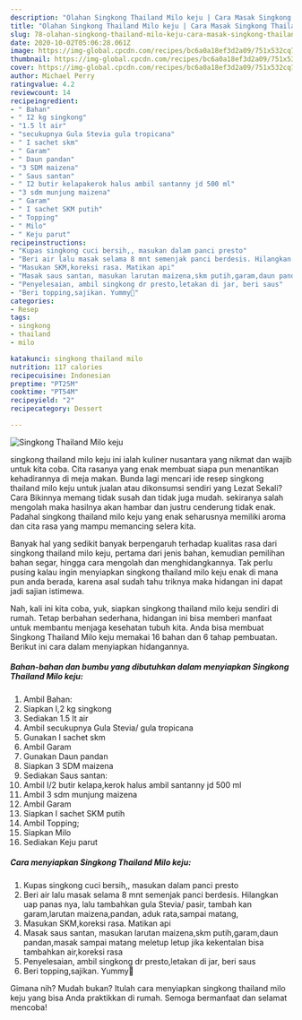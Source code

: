 ```yaml
---
description: "Olahan Singkong Thailand Milo keju | Cara Masak Singkong Thailand Milo keju Yang Paling Enak"
title: "Olahan Singkong Thailand Milo keju | Cara Masak Singkong Thailand Milo keju Yang Paling Enak"
slug: 78-olahan-singkong-thailand-milo-keju-cara-masak-singkong-thailand-milo-keju-yang-paling-enak
date: 2020-10-02T05:06:28.061Z
image: https://img-global.cpcdn.com/recipes/bc6a0a18ef3d2a09/751x532cq70/singkong-thailand-milo-keju-foto-resep-utama.jpg
thumbnail: https://img-global.cpcdn.com/recipes/bc6a0a18ef3d2a09/751x532cq70/singkong-thailand-milo-keju-foto-resep-utama.jpg
cover: https://img-global.cpcdn.com/recipes/bc6a0a18ef3d2a09/751x532cq70/singkong-thailand-milo-keju-foto-resep-utama.jpg
author: Michael Perry
ratingvalue: 4.2
reviewcount: 14
recipeingredient:
- " Bahan"
- " I2 kg singkong"
- "1.5 lt air"
- "secukupnya Gula Stevia gula tropicana"
- " I sachet skm"
- " Garam"
- " Daun pandan"
- "3 SDM maizena"
- " Saus santan"
- " I2 butir kelapakerok halus ambil santanny jd 500 ml"
- "3 sdm munjung maizena"
- " Garam"
- " I sachet SKM putih"
- " Topping"
- " Milo"
- " Keju parut"
recipeinstructions:
- "Kupas singkong cuci bersih,, masukan dalam panci presto"
- "Beri air lalu masak selama 8 mnt semenjak panci berdesis. Hilangkan uap panas nya, lalu tambahkan gula Stevia/ pasir, tambah kan garam,larutan maizena,pandan, aduk rata,sampai matang,"
- "Masukan SKM,koreksi rasa. Matikan api"
- "Masak saus santan, masukan larutan maizena,skm putih,garam,daun pandan,masak sampai matang meletup letup jika kekentalan bisa tambahkan air,koreksi rasa"
- "Penyelesaian, ambil singkong dr presto,letakan di jar, beri saus"
- "Beri topping,sajikan. Yummy🥰"
categories:
- Resep
tags:
- singkong
- thailand
- milo

katakunci: singkong thailand milo 
nutrition: 117 calories
recipecuisine: Indonesian
preptime: "PT25M"
cooktime: "PT54M"
recipeyield: "2"
recipecategory: Dessert

---
```



![Singkong Thailand Milo keju](https://img-global.cpcdn.com/recipes/bc6a0a18ef3d2a09/751x532cq70/singkong-thailand-milo-keju-foto-resep-utama.jpg)


singkong thailand milo keju ini ialah kuliner nusantara yang nikmat dan wajib untuk kita coba. Cita rasanya yang enak membuat siapa pun menantikan kehadirannya di meja makan.
Bunda lagi mencari ide resep singkong thailand milo keju untuk jualan atau dikonsumsi sendiri yang Lezat Sekali? Cara Bikinnya memang tidak susah dan tidak juga mudah. sekiranya salah mengolah maka hasilnya akan hambar dan justru cenderung tidak enak. Padahal singkong thailand milo keju yang enak seharusnya memiliki aroma dan cita rasa yang mampu memancing selera kita.

Banyak hal yang sedikit banyak berpengaruh terhadap kualitas rasa dari singkong thailand milo keju, pertama dari jenis bahan, kemudian pemilihan bahan segar, hingga cara mengolah dan menghidangkannya. Tak perlu pusing kalau ingin menyiapkan singkong thailand milo keju enak di mana pun anda berada, karena asal sudah tahu triknya maka hidangan ini dapat jadi sajian istimewa.




Nah, kali ini kita coba, yuk, siapkan singkong thailand milo keju sendiri di rumah. Tetap berbahan sederhana, hidangan ini bisa memberi manfaat untuk membantu menjaga kesehatan tubuh kita. Anda bisa membuat Singkong Thailand Milo keju memakai 16 bahan dan 6 tahap pembuatan. Berikut ini cara dalam menyiapkan hidangannya.

<!--inarticleads1-->

##### Bahan-bahan dan bumbu yang dibutuhkan dalam menyiapkan Singkong Thailand Milo keju:

1. Ambil  Bahan:
1. Siapkan  I,2 kg singkong
1. Sediakan 1.5 lt air
1. Ambil secukupnya Gula Stevia/ gula tropicana
1. Gunakan  I sachet skm
1. Ambil  Garam
1. Gunakan  Daun pandan
1. Siapkan 3 SDM maizena
1. Sediakan  Saus santan:
1. Ambil  I/2 butir kelapa,kerok halus ambil santanny jd 500 ml
1. Ambil 3 sdm munjung maizena
1. Ambil  Garam
1. Siapkan  I sachet SKM putih
1. Ambil  Topping;
1. Siapkan  Milo
1. Sediakan  Keju parut




<!--inarticleads2-->

##### Cara menyiapkan Singkong Thailand Milo keju:

1. Kupas singkong cuci bersih,, masukan dalam panci presto
1. Beri air lalu masak selama 8 mnt semenjak panci berdesis. Hilangkan uap panas nya, lalu tambahkan gula Stevia/ pasir, tambah kan garam,larutan maizena,pandan, aduk rata,sampai matang,
1. Masukan SKM,koreksi rasa. Matikan api
1. Masak saus santan, masukan larutan maizena,skm putih,garam,daun pandan,masak sampai matang meletup letup jika kekentalan bisa tambahkan air,koreksi rasa
1. Penyelesaian, ambil singkong dr presto,letakan di jar, beri saus
1. Beri topping,sajikan. Yummy🥰




Gimana nih? Mudah bukan? Itulah cara menyiapkan singkong thailand milo keju yang bisa Anda praktikkan di rumah. Semoga bermanfaat dan selamat mencoba!
